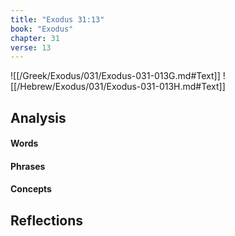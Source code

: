 ```yaml
---
title: "Exodus 31:13"
book: "Exodus"
chapter: 31
verse: 13
---
```

![[/Greek/Exodus/031/Exodus-031-013G.md#Text]]
![[/Hebrew/Exodus/031/Exodus-031-013H.md#Text]]

## Analysis

#### Words

#### Phrases

#### Concepts

## Reflections
